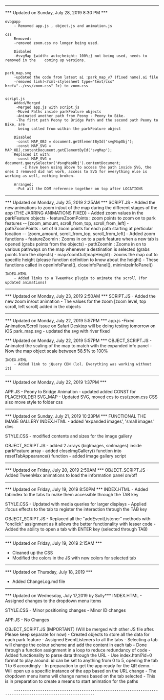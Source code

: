 -----------------------------------------------------------------------------------------------------------

*** Updated on Sunday, July 28, 2019 8:30 PM ***

    ovbgapp
        - Removed app.js , object.js and animation.js

    css
        Removed:
        -removed zoom.css no longer being used.

        Disbaled
        -#svgMap {width: auto;height: 100%;} not being used, needs to removed in the    coming up versions.


    park_map.svg
        -updated the code from latest ai :park_map_v7 (fixed name).ai file
        -removed link(<?xml-stylesheet type="text/css" href="../css/zoom.css" ?>) to zoom.css


    script.js
        Added/Merged
         -Merged app.js with script.js
         -Moved Paths inside parkFeature objects
         -Animated another path from Peony - Peony to Bike.
         -The first path Peony to Bridge Path and the second path Peony to Bike, are
          being called from within the parkFeature object

        Disabled
         -const MAP_OBJ = document.getElementById('svgMapObj');
         -const MAP_SVG = MAP_OBJ.contentDocument.getElementById('svgMap');
        Replaced it with:
         -const MAP_SVG = document.querySelector('#svgMapObj').contentDocument;
            -I have been using above to access the path inside SVG, the ones I removed did not work, access to SVG for everything else is working as well, nothing broken.

        Arranged:
         -Put all the DOM reference together on top after LOCATIONS



-----------------------------------------------------------------------------------------------------------

*** Updated on Monday, July 25, 2019 2:25AM ***
    SCRIPT.JS
        - Added the new animations to zoom in/out of the map during the different stages of the app (THE JARRING ANIMATIONS FIXED)
        - Added zoom values in the parkFeature objects
            - featureZoomPoints : zoom points to zoom on to park features
                -- [zoom_amount, scroll_from_top, scroll_from_left]
            - pathZoomPoints : set of 6 zoom points for each path starting at perticular location
                -- [zoom_amount, scroll_from_top, scroll_from_left]
        - Added zoom functions
            - featureZoomIn : Zooms in on to a park feature when a new tab is opened (grabs points from the objects)
            - pathZoomIn : Zooms in on to various pathways on the map whenever a destination is selected (grabs points from the objects)
            - mapZoomOut(mapHeight) : zooms the map out to specific height (please function definition to know about the height)
        - These functions called in openInfoPanel(), closeInfoPanel(), minimizeInfoPanel()

    INDEX.HTML
        - Added links to a TweenMax plugin to animate the scroll (for updated animations)

-----------------------------------------------------------------------------------------------------------

*** Updated on Monday, July 23, 2019 2:50AM ***
    SCRIPT.JS
        - Added the new zoom in/out animation
	    - The values for the zoom [zoom level, top scroll, left scroll] added in the objects

-----------------------------------------------------------------------------------------------------------

*** Updated on Monday, July 22, 2019 5:57PM ***
app.js
    -Fixed Animation/Scroll issue on Safari Desktop will be doing testing tomorrow on iOS
park_map.svg
    - updated the svg with river fixed

*** Updated on Monday, July 22, 2019 5:57PM ***
    OBJECT_SCRIPT.JS
        - Animated the scaling of the map to match with the expanded info panel
        - Now the map object scale between 58.5% to 100%

    INDEX.HTML
        - Added link to jQuery CDN (lol. Everything was working without it)

-----------------------------------------------------------------------------------------------------------

*** Updated on Monday, July 22, 2019 1:37PM ***

APP.JS - Peony to Bridge Animation
        - updated added CONST for PLACEHOLDER
SVG_MAP - Updated SVG, moved ccs to css/zoom.css
CSS also move style to folder css

-----------------------------------------------------------------------------------------------------------

*** Updated on Sunday, July 21, 2019 10:23PM ***
        FUNCTIONAL THE IMAGE GALLERY
INDEX.HTML
    - added 'expanded images', 'small images' divs

STYLE.CSS
    - modified contents and sizes for the image gallery

OBJECT_SCRIPT.JS
    - added 2 arrays (bigImages, smImages) inside parkFeature array
    - added closeImgGallery() function into resetTabAppearance() function
    - added image gallery script

-----------------------------------------------------------------------------------------------------------

*** Updated on Friday, July 20, 2019 2:50AM ***
OBJECT_SCRIPT.JS
    - Added TweenMax animations to load the information panel on/off

-----------------------------------------------------------------------------------------------------------

*** Updated on Friday, July 19, 2019 8:50PM ***
INDEX.HTML
    - Added tabindex to the tabs to make them accessible through the TAB key

STYLE.CSS
    - Updated with media queries for larger displays
    - Applied :focus effects to the tab to register the interaction through the TAB key

OBJECT_SCRIPT.JS
    - Replaced all the "addEventListener" methods with "onclick" assignment as it allows the better functionality with lesser code
    - Added the ability to open a tab with ENTER key (selected through TAB)

-----------------------------------------------------------------------------------------------------------

*** Updated on Friday, July 19, 2019 2:15AM ***
- Cleaned up the CSS
- Modified the colors in the JS with new colors for selected tab

-----------------------------------------------------------------------------------------------------------

*** Updated on Thursday, July 18, 2019 ***
- Added ChangeLog.md file

-----------------------------------------------------------------------------------------------------------

*** Updated on Wednesday, July 17,2019 by Sully***
INDEX.HTML
    - Assigned changes to the dropdown menu items

STYLE.CSS
    - Minor positioning changes
    - Minor ID changes

APP.JS
    - No Changes

OBJECT_SCRIPT.JS (IMPORTANT) (Will be merged with other JS file after. Please keep separate for now)
    - Created objects to store all the data for each park feature
    - Assigned EventListeners to all the tabs
    - Selecting a tab will change the colour scheme and add the content in each tab
        - Done through a function assignment in a loop to reduce redundancy of code
    - Added functionality to parse data through the URL
        - Use index.html?id=0 format to play around. id can be set to anything from 0 to 5, opening the tab 1 to 6 accordingly
        - In preparation to get the app ready for the QR demo.
        - Will open up a specific instance of the app based on the URL change
    - The dropdown menu items will change names based on the tab selected
        - This is in preparation to create a means to start animation for the paths

        -----------------------------------------------------------------------------------------------------------
